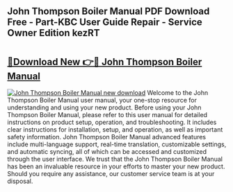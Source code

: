 ## John Thompson Boiler Manual PDF Download Free - Part-KBC User Guide Repair - Service Owner Edition kezRT

# <h2><a href="http://cf17997.oget.top/?id=John+Thompson+Boiler+Manual">🔗Download New 👉🔴 John Thompson Boiler Manual</a></h2>

[![John Thompson Boiler Manual new download](https://i.imgur.com/5g1atiW.png)](http://cf17997.oget.top/?id=John+Thompson+Boiler+Manual)
Welcome to the John Thompson Boiler Manual user manual, your one-stop resource for understanding and using your new product. Before using your John Thompson Boiler Manual, please refer to this user manual for detailed instructions on product setup, operation, and troubleshooting. It includes clear instructions for installation, setup, and operation, as well as important safety information. John Thompson Boiler Manual advanced features include multi-language support, real-time translation, customizable settings, and automatic syncing, all of which can be accessed and customized through the user interface. We trust that the John Thompson Boiler Manual has been an invaluable resource in your efforts to master your new product. Should you require any assistance, our customer service team is at your disposal.
